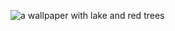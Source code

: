 ![a wallpaper with lake and red trees](https://www.google.com/url?sa=i&url=https%3A%2F%2Fhelpx.adobe.com%2Fphotoshop%2Fusing%2Fconvert-color-image-black-white.html&psig=AOvVaw0soGRsGPimOcXLRrCOCc32&ust=1631382700693000&source=images&cd=vfe&ved=0CAsQjRxqFwoTCIiHhqj89PICFQAAAAAdAAAAABAD)
